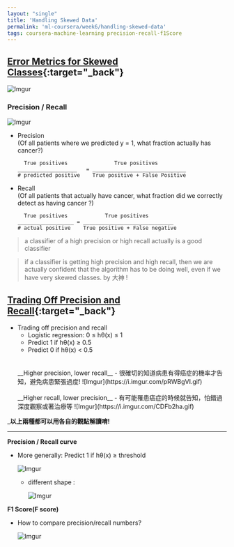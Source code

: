 ```yaml
---
layout: "single"
title: 'Handling Skewed Data'
permalink: 'ml-coursera/week6/handling-skewed-data'
tags: coursera-machine-learning precision-recall-f1Score
---
```


## [Error Metrics for Skewed Classes](https://www.coursera.org/learn/machine-learning/lecture/tKMWX/error-metrics-for-skewed-classes){:target="_back"}


![Imgur](https://i.imgur.com/tahDdm1.gif)

### Precision / Recall 
![Imgur](https://i.imgur.com/N7nDZfU.gif)
- Precision
  <br/>(Of all patients where we predicted y = 1, what fraction actually has cancer?)

   ~~~
     True positives               True positives
   ___________________   = ______________________________
   # predicted positive    True positive + False Positive
   ~~~
- Recall
  <br/>(Of all patients that actually have cancer, what fraction did we correctly detect as having cancer ?)

   ~~~
     True positives            True positives
   __________________ = _____________________________
   # actual positive    True positive + False negative
   ~~~


> a classifier of a high precision or high recall actually is a good classifier

> if a classifier is getting high precision and high recall, then we are actually confident that the algorithm has to be doing well, even if we have very skewed classes. by 大神 !

## [Trading Off Precision and Recall](https://www.coursera.org/learn/machine-learning/lecture/CuONQ/trading-off-precision-and-recall){:target="_back"}


- Trading off precision and recall
   - Logistic regression: 0 ≤ hθ(x) ≤ 1
   - Predict 1 if hθ(x) ≥ 0.5
   - Predict 0 if hθ(x) < 0.5
   <br/>
   <br/>
   __Higher precision, lower recall__
      - 很確切的知道病患有得癌症的機率才告知，避免病患緊張過度!
   ![Imgur](https://i.imgur.com/pRWBgVI.gif)
   <br/>
   <br/>
   __Higher recall, lower precision__
      - 有可能罹患癌症的時候就告知，怕錯過深度觀察或著治療等
   ![Imgur](https://i.imgur.com/CDFb2ha.gif)

___以上兩種都可以用各自的觀點解讀唷!__

---

   __Precision / Recall curve__

   - More generally: Predict 1 if hθ(x) ≥ threshold

       ![Imgur](https://i.imgur.com/oBYZ0ttm.gif)

       - different shape :

          ![Imgur](https://i.imgur.com/1yv2JbXm.gif)




   __F1 Score(F score)__
   - How to compare precision/recall numbers?

      ![Imgur](https://i.imgur.com/hJQC76ch.gif)